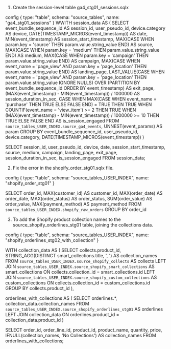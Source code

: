 1) Create the session-level table ga4_stg01_sessions.sqlx

config {
  type: "table",
  schema: "source_tables",
  name: "ga4_stg01_sessions"
}
WWITH session_data AS (
  SELECT
    event_bundle_sequence_id AS session_id,
    user_pseudo_id,
    device.category AS device,
    DATE(TIMESTAMP_MICROS(event_timestamp)) AS date,
    MIN(event_timestamp) AS session_start_timestamp,
    MAX(CASE WHEN param.key = 'source' THEN param.value.string_value END) AS source,
    MAX(CASE WHEN param.key = 'medium' THEN param.value.string_value END) AS medium,
    MAX(CASE WHEN param.key = 'campaign' THEN param.value.string_value END) AS campaign,
    MAX(CASE WHEN event_name = 'page_view' AND param.key = 'page_location' THEN param.value.string_value END) AS landing_page,
    LAST_VALUE(CASE WHEN event_name = 'page_view' AND param.key = 'page_location' THEN param.value.string_value IGNORE NULLS) OVER (PARTITION BY event_bundle_sequence_id ORDER BY event_timestamp) AS exit_page,
    (MAX(event_timestamp) - MIN(event_timestamp)) / 1000000 AS session_duration_in_sec,
    CASE
      WHEN MAX(CASE WHEN event_name = 'purchase' THEN TRUE ELSE FALSE END) = TRUE THEN TRUE
      WHEN COUNTIF(event_name = 'view_item') >= 2 THEN TRUE
      WHEN (MAX(event_timestamp) - MIN(event_timestamp)) / 1000000 >= 10 THEN TRUE
      ELSE FALSE
    END AS is_session_engaged
  FROM
    `source_tables_USER_INDEX.source_ga4_events`, UNNEST(event_params) AS param
  GROUP BY
    event_bundle_sequence_id, user_pseudo_id, device.category, DATE(TIMESTAMP_MICROS(event_timestamp))
)

SELECT
  session_id,
  user_pseudo_id,
  device,
  date,
  session_start_timestamp,
  source,
  medium,
  campaign,
  landing_page,
  exit_page,
  session_duration_in_sec,
  is_session_engaged
FROM
  session_data;



2) Fix the error in the shopify_order_stg01.sqlx file.

config {
  type: "table",
  schema: "source_tables_USER_INDEX",
  name: "shopify_order_stg01"
}

SELECT
  order_id,
  MAX(customer_id) AS customer_id,
  MAX(order_date) AS order_date,
  MAX(order_status) AS order_status,
  SUM(order_value) AS order_value,
  MAX(payment_method) AS payment_method
FROM
  `source_tables_USER_INDEX.shopify_raw_orders`
GROUP BY
  order_id

3) To add the Shopify product collection names to the source_shopify_orderlines_stg01 table, joining the collections data.

config {
  type: "table",
  schema: "source_tables_USER_INDEX",
  name: "shopify_orderlines_stg02_with_collection"
}

WITH collection_data AS (
  SELECT
    collects.product_id,
    STRING_AGG(DISTINCT smart_collections.title, ', ') AS collection_names
  FROM
    `source_tables_USER_INDEX.source_shopify_collects` AS collects
  LEFT JOIN
    `source_tables_USER_INDEX.source_shopify_smart_collections` AS smart_collections
    ON collects.collection_id = smart_collections.id
  LEFT JOIN
    `source_tables_USER_INDEX.source_shopify_custom_collections` AS custom_collections
    ON collects.collection_id = custom_collections.id
  GROUP BY
    collects.product_id
),

orderlines_with_collections AS (
  SELECT
    orderlines.*,
    collection_data.collection_names
  FROM
    `source_tables_USER_INDEX.source_shopify_orderlines_stg01` AS orderlines
  LEFT JOIN
    collection_data
    ON orderlines.product_id = collection_data.product_id
)

SELECT
  order_id,
  order_line_id,
  product_id,
  product_name,
  quantity,
  price,
  IFNULL(collection_names, 'No Collections') AS collection_names
FROM
  orderlines_with_collections;



